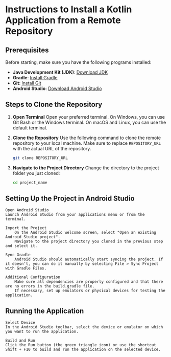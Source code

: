 # Instructions to Install a Kotlin Application from a Remote Repository

## Prerequisites

Before starting, make sure you have the following programs installed:

- **Java Development Kit (JDK)**: [Download JDK](https://www.oracle.com/java/technologies/javase-downloads.html)
- **Gradle**: [Install Gradle](https://gradle.org/install/)
- **Git**: [Install Git](https://git-scm.com/book/en/v2/Getting-Started-Installing-Git)
- **Android Studio**: [Download Android Studio](https://developer.android.com/studio)

## Steps to Clone the Repository

1. **Open Terminal**
   Open your preferred terminal. On Windows, you can use Git Bash or the Windows terminal. On macOS and Linux, you can use the default terminal.

2. **Clone the Repository**
   Use the following command to clone the remote repository to your local machine. Make sure to replace `REPOSITORY_URL` with the actual URL of the repository.

   ```sh
   git clone REPOSITORY_URL

3. **Navigate to the Project Directory**
	Change the directory to the project folder you just cloned:

	```sh
	cd project_name


## Setting Up the Project in Android Studio

    Open Android Studio
    Launch Android Studio from your applications menu or from the terminal.

    Import the Project
        On the Android Studio welcome screen, select "Open an existing Android Studio project".
        Navigate to the project directory you cloned in the previous step and select it.

    Sync Gradle
        Android Studio should automatically start syncing the project. If it doesn’t, you can do it manually by selecting File > Sync Project with Gradle Files.

    Additional Configuration
        Make sure all dependencies are properly configured and that there are no errors in the build.gradle file.
        If necessary, set up emulators or physical devices for testing the application.

## Running the Application

    Select Device
    In the Android Studio toolbar, select the device or emulator on which you want to run the application.

    Build and Run
    Click the Run button (the green triangle icon) or use the shortcut Shift + F10 to build and run the application on the selected device.
